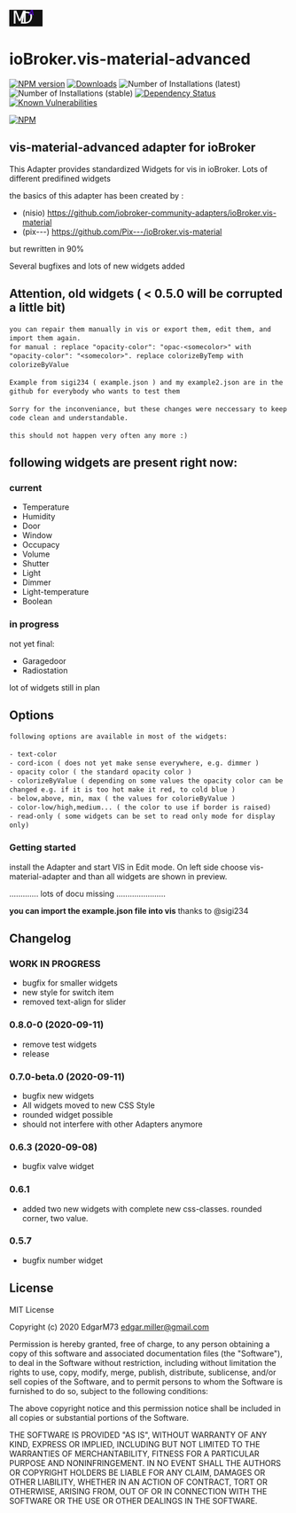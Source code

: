 ![Logo](admin/vis-material-advanced.png)
# ioBroker.vis-material-advanced

[![NPM version](http://img.shields.io/npm/v/iobroker.vis-material-advanced.svg)](https://www.npmjs.com/package/iobroker.vis-material-advanced)
[![Downloads](https://img.shields.io/npm/dm/iobroker.vis-material-advanced.svg)](https://www.npmjs.com/package/iobroker.vis-material-advanced)
![Number of Installations (latest)](http://iobroker.live/badges/vis-material-advanced-installed.svg)
![Number of Installations (stable)](http://iobroker.live/badges/vis-material-advanced-stable.svg)
[![Dependency Status](https://img.shields.io/david/EdgarM73/iobroker.vis-material-advanced.svg)](https://david-dm.org/iobroker-community-adapters/iobroker.vis-material-advanced)
[![Known Vulnerabilities](https://snyk.io/test/github/EdgarM73/ioBroker.vis-material-advanced/badge.svg)](https://snyk.io/test/github/iobroker-community-adapters/ioBroker.vis-material-advanced)

[![NPM](https://nodei.co/npm/iobroker.vis-material-advanced.png?downloads=true)](https://nodei.co/npm/iobroker.vis-material-advanced/)

## vis-material-advanced adapter for ioBroker

This Adapter provides standardized Widgets for vis in ioBroker. Lots of different predifined widgets

the basics of this adapter has been created by :
* (nisio) https://github.com/iobroker-community-adapters/ioBroker.vis-material
* (pix---) https://github.com/Pix---/ioBroker.vis-material

but rewritten in 90% 

Several bugfixes and lots of new widgets added 

## Attention, old widgets ( < 0.5.0 will be corrupted a little bit)
    you can repair them manually in vis or export them, edit them, and import them again.
    for manual : replace "opacity-color": "opac-<somecolor>" with "opacity-color": "<somecolor>". replace colorizeByTemp with colorizeByValue

    Example from sigi234 ( example.json ) and my example2.json are in the github for everybody who wants to test them

    Sorry for the inconveniance, but these changes were neccessary to keep code clean and understandable.

    this should not happen very often any more :)

## following widgets are present right now:

### current
 - Temperature
 - Humidity
 - Door
 - Window
 - Occupacy
 - Volume
 - Shutter
 - Light
 - Dimmer
 - Light-temperature
 - Boolean

### in progress
not yet final:
 - Garagedoor
 - Radiostation 


 lot of widgets still in plan

## Options
    following options are available in most of the widgets:
    
    - text-color
    - cord-icon ( does not yet make sense everywhere, e.g. dimmer )
    - opacity color ( the standard opacity color )
    - colorizeByValue ( depending on some values the opacity color can be changed e.g. if it is too hot make it red, to cold blue )
    - below,above, min, max ( the values for colorieByValue )
    - color-low/high,medium... ( the color to use if border is raised)
    - read-only ( some widgets can be set to read only mode for display only)


### Getting started

install the Adapter and start VIS in Edit mode.
On left side choose vis-material-adapter and than all widgets are shown in preview.

............. lots of docu missing ......................

**you can import the example.json file into vis**
thanks to @sigi234

## Changelog
<!--
    Placeholder
    ### __WORK IN PROGRESS__
-->
### __WORK IN PROGRESS__
* bugfix for smaller widgets
* new style for switch item
* removed text-align for slider

### 0.8.0-0 (2020-09-11)
* remove test widgets
* release 

### 0.7.0-beta.0 (2020-09-11)
* bugfix new widgets
* All widgets moved to new CSS Style
* rounded widget possible
* should not interfere with other Adapters anymore
  

### 0.6.3 (2020-09-08)
* bugfix valve widget


### 0.6.1
* added two new widgets with complete new css-classes. rounded corner, two value. 

### 0.5.7
* bugfix number widget

## License
MIT License

Copyright (c) 2020 EdgarM73 <edgar.miller@gmail.com>

Permission is hereby granted, free of charge, to any person obtaining a copy
of this software and associated documentation files (the "Software"), to deal
in the Software without restriction, including without limitation the rights
to use, copy, modify, merge, publish, distribute, sublicense, and/or sell
copies of the Software, and to permit persons to whom the Software is
furnished to do so, subject to the following conditions:

The above copyright notice and this permission notice shall be included in all
copies or substantial portions of the Software.

THE SOFTWARE IS PROVIDED "AS IS", WITHOUT WARRANTY OF ANY KIND, EXPRESS OR
IMPLIED, INCLUDING BUT NOT LIMITED TO THE WARRANTIES OF MERCHANTABILITY,
FITNESS FOR A PARTICULAR PURPOSE AND NONINFRINGEMENT. IN NO EVENT SHALL THE
AUTHORS OR COPYRIGHT HOLDERS BE LIABLE FOR ANY CLAIM, DAMAGES OR OTHER
LIABILITY, WHETHER IN AN ACTION OF CONTRACT, TORT OR OTHERWISE, ARISING FROM,
OUT OF OR IN CONNECTION WITH THE SOFTWARE OR THE USE OR OTHER DEALINGS IN THE
SOFTWARE.